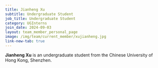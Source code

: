 ```yaml
---
title: Jianheng Xu
subtitle: Undergraduate Student
job_title: Undergraduate Student
category: UGInterns
join_date: 2024-09-03
layout: team_member_personal_page
image: /img/team/current_member/xujianheng.jpg
link-new-tab: true
---
```


**Jianheng Xu** is an undergraduate student from the Chinese University of Hong Kong, Shenzhen.
